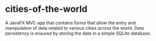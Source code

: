 # cities-of-the-world
A JavaFX MVC app that contains forms that allow the entry and manipulation of data related to various cities across the world. Data persistency is ensured by storing the data in a simple SQLite database.
